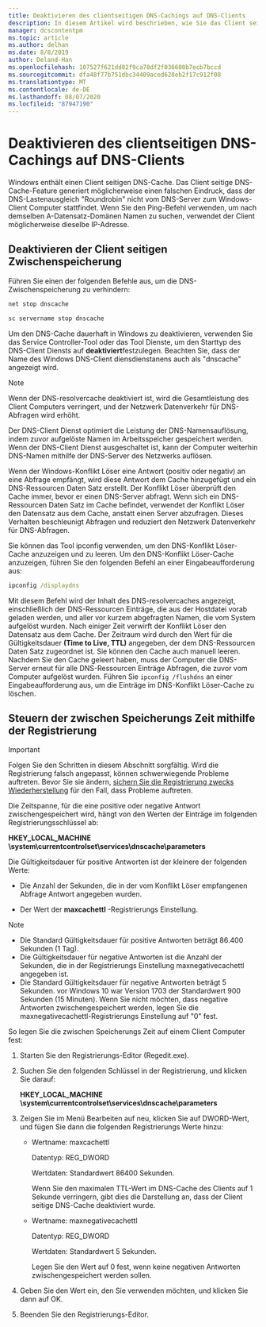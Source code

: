 ```yaml
---
title: Deaktivieren des clientseitigen DNS-Cachings auf DNS-Clients
description: In diesem Artikel wird beschrieben, wie Sie das Client seitige DNS-Zwischenspeichern auf DNS-Clients deaktivieren.
manager: dcscontentpm
ms.topic: article
ms.author: delhan
ms.date: 8/8/2019
author: Deland-Han
ms.openlocfilehash: 107527f621dd82f9ca78df2f036600b7ecb7bccd
ms.sourcegitcommit: dfa48f77b751dbc34409aced628eb2f17c912f08
ms.translationtype: MT
ms.contentlocale: de-DE
ms.lasthandoff: 08/07/2020
ms.locfileid: "87947190"
---
```

# <a name="disable-dns-client-side-caching-on-dns-clients"></a>Deaktivieren des clientseitigen DNS-Cachings auf DNS-Clients

Windows enthält einen Client seitigen DNS-Cache. Das Client seitige DNS-Cache-Feature generiert möglicherweise einen falschen Eindruck, dass der DNS-Lastenausgleich "Roundrobin" nicht vom DNS-Server zum Windows-Client Computer stattfindet. Wenn Sie den Ping-Befehl verwenden, um nach demselben A-Datensatz-Domänen Namen zu suchen, verwendet der Client möglicherweise dieselbe IP-Adresse.

## <a name="how-to-disable-client-side-caching"></a>Deaktivieren der Client seitigen Zwischenspeicherung

Führen Sie einen der folgenden Befehle aus, um die DNS-Zwischenspeicherung zu verhindern:

```cmd
net stop dnscache
```

```cmd
sc servername stop dnscache
```


Um den DNS-Cache dauerhaft in Windows zu deaktivieren, verwenden Sie das Service Controller-Tool oder das Tool Dienste, um den Starttyp des DNS-Client Diensts auf **deaktiviert**festzulegen. Beachten Sie, dass der Name des Windows DNS-Client diensdienstanens auch als "dnscache" angezeigt wird.

> [!NOTE]
> Wenn der DNS-resolvercache deaktiviert ist, wird die Gesamtleistung des Client Computers verringert, und der Netzwerk Datenverkehr für DNS-Abfragen wird erhöht.

Der DNS-Client Dienst optimiert die Leistung der DNS-Namensauflösung, indem zuvor aufgelöste Namen im Arbeitsspeicher gespeichert werden. Wenn der DNS-Client Dienst ausgeschaltet ist, kann der Computer weiterhin DNS-Namen mithilfe der DNS-Server des Netzwerks auflösen.

Wenn der Windows-Konflikt Löser eine Antwort (positiv oder negativ) an eine Abfrage empfängt, wird diese Antwort dem Cache hinzugefügt und ein DNS-Ressourcen Daten Satz erstellt. Der Konflikt Löser überprüft den Cache immer, bevor er einen DNS-Server abfragt. Wenn sich ein DNS-Ressourcen Daten Satz im Cache befindet, verwendet der Konflikt Löser den Datensatz aus dem Cache, anstatt einen Server abzufragen. Dieses Verhalten beschleunigt Abfragen und reduziert den Netzwerk Datenverkehr für DNS-Abfragen.

Sie können das Tool ipconfig verwenden, um den DNS-Konflikt Löser-Cache anzuzeigen und zu leeren. Um den DNS-Konflikt Löser-Cache anzuzeigen, führen Sie den folgenden Befehl an einer Eingabeaufforderung aus:

```cmd
ipconfig /displaydns
```

Mit diesem Befehl wird der Inhalt des DNS-resolvercaches angezeigt, einschließlich der DNS-Ressourcen Einträge, die aus der Hostdatei vorab geladen werden, und aller vor kurzem abgefragten Namen, die vom System aufgelöst wurden. Nach einiger Zeit verwirft der Konflikt Löser den Datensatz aus dem Cache. Der Zeitraum wird durch den Wert für die Gültigkeitsdauer **(Time to Live, TTL)** angegeben, der dem DNS-Ressourcen Daten Satz zugeordnet ist. Sie können den Cache auch manuell leeren. Nachdem Sie den Cache geleert haben, muss der Computer die DNS-Server erneut für alle DNS-Ressourcen Einträge Abfragen, die zuvor vom Computer aufgelöst wurden. Führen Sie `ipconfig /flushdns` an einer Eingabeaufforderung aus, um die Einträge im DNS-Konflikt Löser-Cache zu löschen.

## <a name="using-the-registry-to-control-the-caching-time"></a>Steuern der zwischen Speicherungs Zeit mithilfe der Registrierung

> [!IMPORTANT]
> Folgen Sie den Schritten in diesem Abschnitt sorgfältig. Wird die Registrierung falsch angepasst, können schwerwiegende Probleme auftreten. Bevor Sie sie ändern, [sichern Sie die Registrierung zwecks Wiederherstellung](https://support.microsoft.com/help/322756) für den Fall, dass Probleme auftreten.

Die Zeitspanne, für die eine positive oder negative Antwort zwischengespeichert wird, hängt von den Werten der Einträge im folgenden Registrierungsschlüssel ab:

**HKEY_LOCAL_MACHINE \system\currentcontrolset\services\dnscache\parameters**

Die Gültigkeitsdauer für positive Antworten ist der kleinere der folgenden Werte:

- Die Anzahl der Sekunden, die in der vom Konflikt Löser empfangenen Abfrage Antwort angegeben wurden.

- Der Wert der **maxcachettl** -Registrierungs Einstellung.

>[!Note]
>- Die Standard Gültigkeitsdauer für positive Antworten beträgt 86.400 Sekunden (1 Tag).
>- Die Gültigkeitsdauer für negative Antworten ist die Anzahl der Sekunden, die in der Registrierungs Einstellung maxnegativecachettl angegeben ist.
>- Die Standard Gültigkeitsdauer für negative Antworten beträgt 5 Sekunden. vor Windows 10 war Version 1703 der Standardwert 900 Sekunden (15 Minuten).
Wenn Sie nicht möchten, dass negative Antworten zwischengespeichert werden, legen Sie die maxnegativecachettl-Registrierungs Einstellung auf "0" fest.

So legen Sie die zwischen Speicherungs Zeit auf einem Client Computer fest:

1. Starten Sie den Registrierungs-Editor (Regedit.exe).

2. Suchen Sie den folgenden Schlüssel in der Registrierung, und klicken Sie darauf:

   **HKEY_LOCAL_MACHINE \system\currentcontrolset\services\dnscache\parameters**

3. Zeigen Sie im Menü Bearbeiten auf neu, klicken Sie auf DWORD-Wert, und fügen Sie dann die folgenden Registrierungs Werte hinzu:

   - Wertname: maxcachettl

     Datentyp: REG_DWORD

     Wertdaten: Standardwert 86400 Sekunden.

     Wenn Sie den maximalen TTL-Wert im DNS-Cache des Clients auf 1 Sekunde verringern, gibt dies die Darstellung an, dass der Client seitige DNS-Cache deaktiviert wurde.

   - Wertname: maxnegativecachettl

     Datentyp: REG_DWORD

     Wertdaten: Standardwert 5 Sekunden.

     Legen Sie den Wert auf 0 fest, wenn keine negativen Antworten zwischengespeichert werden sollen.

4. Geben Sie den Wert ein, den Sie verwenden möchten, und klicken Sie dann auf OK.

5. Beenden Sie den Registrierungs-Editor.
